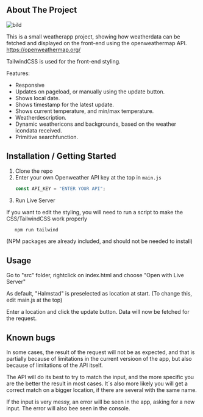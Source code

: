 ## About The Project

![bild](https://user-images.githubusercontent.com/68350824/201664106-7c09a37e-59a2-463f-9c25-1388cb6ba4dc.png)

This is a small weatherapp project, showing how weatherdata can be fetched and displayed on the front-end using the openweathermap API.
https://openweathermap.org/

TailwindCSS is used for the front-end styling.

Features:

- Responsive
- Updates on pageload, or manually using the update button.
- Shows local date.
- Shows timestamp for the latest update.
- Shows current temperature, and min/max temperature.
- Weatherdescription.
- Dynamic weathericons and backgrounds, based on the weather icondata received.
- Primitive searchfunction.

## Installation / Getting Started

1. Clone the repo
2. Enter your own Openweather API key at the top in `main.js`
   ```js
   const API_KEY = "ENTER YOUR API";
   ```
3. Run Live Server

If you want to edit the styling, you will need to run a script to make the CSS/TailwindCSS work properly

```js
   npm run tailwind
```

(NPM packages are already included, and should not be needed to install)

## Usage

Go to "src" folder, rightclick on index.html and choose "Open with Live Server"

As default, "Halmstad" is preselected as location at start.
(To change this, edit main.js at the top)

Enter a location and click the update button.
Data will now be fetched for the request.

## Known bugs

In some cases, the result of the request will not be as expected, and that is partially because of limitations in the current versioon of the app, but also because of limitations of the API itself.

The API will do its best to try to match the input, and the more specific you are the better the result in most cases.
It´s also more likely you will get a correct match on a bigger location, if there are several with the same name.

If the input is very messy, an error will be seen in the app, asking for a new input.
The error will also bee seen in the console.
